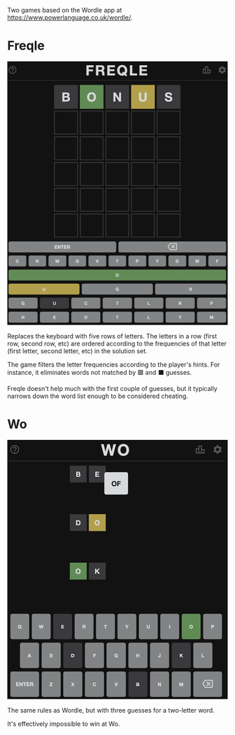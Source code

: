 Two games based on the Wordle app at https://www.powerlanguage.co.uk/wordle/.

# Freqle
![Freqle](images/freqle.png)

Replaces the keyboard with five rows of letters. The letters in a row (first row, second row, etc)
are ordered according to the frequencies of that letter (first letter, second letter, etc) in
the solution set.

The game filters the letter frequencies according to the player's hints. For instance, it
eliminates words not matched by 🟩 and ⬛ guesses.

Freqle doesn't help much with the first couple of guesses, but it typically narrows down the word
list enough to be considered cheating.

# Wo
![Wo](images/wo.png)

The same rules as Wordle, but with three guesses for a two-letter word.

It's effectively impossible to win at Wo.
